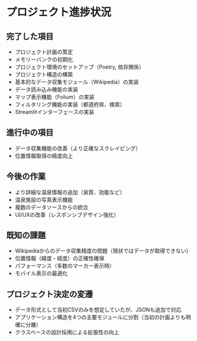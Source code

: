 # プロジェクト進捗状況

## 完了した項目
- プロジェクト計画の策定
- メモリーバンクの初期化
- プロジェクト環境のセットアップ（Poetry, 依存関係）
- プロジェクト構造の構築
- 基本的なデータ収集モジュール（Wikipedia）の実装
- データ読み込み機能の実装
- マップ表示機能（Folium）の実装
- フィルタリング機能の実装（都道府県、検索）
- Streamlitインターフェースの実装

## 進行中の項目
- データ収集機能の改善（より正確なスクレイピング）
- 位置情報取得の精度向上

## 今後の作業
- より詳細な温泉情報の追加（泉質、効能など）
- 温泉施設の写真表示機能
- 複数のデータソースからの統合
- UI/UXの改善（レスポンシブデザイン強化）

## 既知の課題
- Wikipediaからのデータ収集精度の問題（現状ではデータが取得できない）
- 位置情報（緯度・経度）の正確性確保
- パフォーマンス（多数のマーカー表示時）
- モバイル表示の最適化

## プロジェクト決定の変遷
- データ形式として当初CSVのみを想定していたが、JSONも追加で対応
- アプリケーション構造を4つの主要モジュールに分割（当初の計画よりも明確に分離）
- クラスベースの設計採用による拡張性の向上
